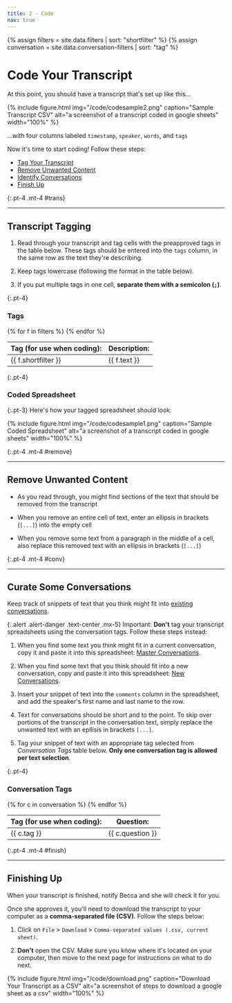 ```yaml
---
title: 2 - Code
nav: true
---
```

{% assign filters = site.data.filters | sort: "shortfilter" %}
{% assign conversation = site.data.conversation-filters | sort: "tag" %}

# Code Your Transcript

At this point, you should have a transcript that's set up like this...

{% include figure.html img="/code/codesample2.png" caption="Sample Transcript CSV" alt="a screenshot of a transcript coded in google sheets" width="100%" %}

...with four columns labeled `timestamp`, `speaker`, `words`, and `tags`

Now it's time to start coding! Follow these steps:

- [Tag Your Transcript](#trans)
- [Remove Unwanted Content](#remove)
- [Identify Conversations](#conv)
- [Finish Up](#finish)

{:.pt-4 .mt-4 #trans}
***

## Transcript Tagging

1. Read through your transcript and tag cells with the preapproved tags in the table below. These tags should be entered into the `tags` column, in the same row as the text they're describing.

2. Keep tags lowercase (following the format in the table below).

2. If you put multiple tags in one cell, **separate them with a semicolon (`;`)**. 

{:.pt-4}
### Tags
<table class="table table-striped border">
    <thead>
        <tr>
            <th scope="col">Tag (for use when coding):</th>
            <th scope="col">Description:</th>
        </tr>
    </thead>
    <tbody>
    {% for f in filters %}
        <tr>
            <td>{{ f.shortfilter }}</td>
            <td>{{ f.text }}</td>
        </tr>
    {% endfor %}
    </tbody>
</table>


{:.pt-4}
### Coded Spreadsheet

{:.pt-3}
Here's how your tagged spreadsheet should look:

{% include figure.html img="/code/codesample1.png" caption="Sample Coded Spreadsheet" alt="a screenshot of a transcript coded in google sheets" width="100%" %}

{:.pt-4 .mt-4 #remove}
***

## Remove Unwanted Content

- As you read through, you might find sections of the text that should be removed from the transcript

- When you remove an entire cell of text, enter an ellipsis in brackets (`[...]`) into the empty cell

- When you remove some text from a paragraph in the middle of a cell, also replace this removed text with an ellipsis in brackets (`[...]`)

{:.pt-4 .mt-4 #conv}
***

## Curate Some Conversations

Keep track of snippets of text that you think might fit into [existing conversations](https://www.voicesofgayrodeo.com/).

{:.alert .alert-danger .text-center .mx-5}
Important: **Don't** tag your transcript spreadsheets using the conversation tags. Follow these steps instead:

1. When you find some text you think might fit in a current conversation, copy it and paste it into this spreadsheet: [Master Conversations](https://docs.google.com/spreadsheets/d/1TZpHcIRAI9KzGUwtXteLvNrPm6QO5HiNzHyZ2S9gxmU/edit?usp=sharing). 

2. When you find some text that you think should fit into a new conversation, copy and paste it into this spreadsheet: [New Conversations](https://docs.google.com/spreadsheets/d/1F0CFz7At16GcllvFMJ6MaecURfgmYW0McCeVfxgJrDU/edit?usp=sharing).

3. Insert your snippet of text into the `comments` column in the spreadsheet, and add the speaker's first name and last name to the row. 

4. Text for conversations should be short and to the point. To skip over portions of the transcript in the conversation text, simply replace the unwanted text with an epllisis in brackets `[...]`.

5. Tag your snippet of text with an appropriate tag selected from *Conversation Tags* table below. **Only one conversation tag is allowed per text selection**.

{:.pt-4}

### Conversation Tags
<table class="table table-striped border">
    <thead>
        <tr>
            <th scope="col">Tag (for use when coding):</th>
            <th scope="col">Question:</th>
        </tr>
    </thead>
    <tbody>
    {% for c in conversation %}
        <tr>
            <td>{{ c.tag }}</td>
            <td>{{ c.question }}</td>
        </tr>
    {% endfor %}
    </tbody>
</table>

{:.pt-4 .mt-4 #finish}
***

## Finishing Up

When your transcript is finished, notify Becca and she will check it for you. 

Once she approves it, you'll need to download the transcript to your computer as a **comma-separated file (CSV)**. Follow the steps below:

1. Click on `File` > `Download` > `Comma-separated values (.csv, current sheet)`.

2. **Don't** open the CSV. Make sure you know where it's located on your computer, then move to the next page for instructions on what to do next.

{% include figure.html img="/code/download.png" caption="Download Your Transcript as a CSV" alt="a screenshot of steps to download a google sheet as a csv" width="100%" %}

